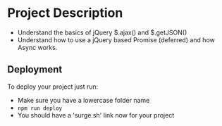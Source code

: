 # Project Description

- Understand the basics of jQuery $.ajax() and $.getJSON()
- Understand how to use a jQuery based Promise (deferred) and how Async works.

## Deployment

To deploy your project just run:

- Make sure you have a lowercase folder name
- `npm run deploy`
- You should have a 'surge.sh' link now for your project
